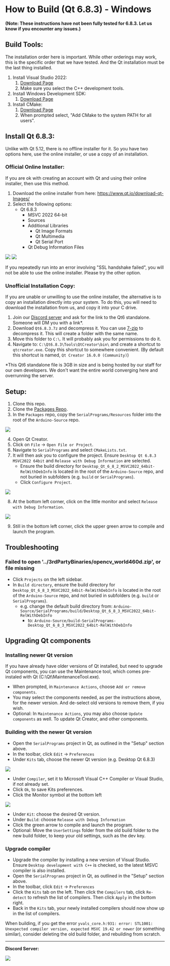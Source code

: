 # How to Build (Qt 6.8.3) - Windows

**(Note: These instructions have not been fully tested for 6.8.3. Let us know if you encounter any issues.)**

## Build Tools:

The installation order here is important. While other orderings may work, this is the specific order that we have tested. And the Qt installation must be the last thing installed.

1. Install Visual Studio 2022:
    1. [Download Page](https://docs.microsoft.com/en-us/visualstudio/releases/2022/release-notes)
    2. Make sure you select the C++ development tools.
2. Install Windows Development SDK:
    1. [Download Page](https://developer.microsoft.com/en-us/windows/downloads/windows-sdk/)
3. Install CMake:
    1. [Download Page](https://cmake.org/download/)
    2. When prompted select, "Add CMake to the system PATH for all users".

## Install Qt 6.8.3:

Unlike with Qt 5.12, there is no offline installer for it. So you have two options here, use the online installer, or use a copy of an installation.

### Official Online Installer:

If you are ok with creating an account with Qt and using their online installer, then use this method.

1. Download the online installer from here: https://www.qt.io/download-qt-Images/
3. Select the following options: 
    - Qt 6.8.3
        - MSVC 2022 64-bit
        - Sources
        - Additional Libraries
            - Qt Image Formats
            - Qt Multimedia
            - Qt Serial Port
        - Qt Debug Information Files   

![](Images/Windows-Install-Qt6.8.3-Custom.png)
![](Images/Windows-Install-Qt6.8.3-Components.png)

If you repeatedly run into an error involving "SSL handshake failed", you will not be able to use the online installer. Please try the other option.

### Unofficial Installation Copy:

If you are unable or unwilling to use the online installer, the alternative is to copy an installation directly into your system. To do this, you will need to download the installation from us, and copy it into your C drive.

1. Join our [Discord server](https://discord.gg/cQ4gWxN) and ask for the link to the Qt6 standalone. Someone will DM you with a link*.
2. Download `Qt6.8.3.7z` and decompress it. You can use [7-zip](https://www.7-zip.org/) to decompress it. This will create a folder with the same name.
3. Move this folder to `C:\`. It will probably ask you for permissions to do it.
4. Navigate to: `C:\Qt6.8.3\Tools\QtCreator\bin\` and create a shortcut to `qtcreator.exe`. Copy this shortcut to somewhere convenient. (By default this shortcut is named, `Qt Creator 16.0.0 (Community)`)

*This Qt6 standalone file is 3GB in size and is being hosted by our staff for our own developers. We don't want the entire world converging here and overrunning the server.

## Setup:

1. Clone this repo.
2. Clone the [Packages Repo](https://github.com/PokemonAutomation/Packages).
3. In the `Packages` repo, copy the `SerialPrograms/Resources` folder into the root of the `Arduino-Source` repo.

![](Images/Directory.png)

4. Open Qt Creator.
5. Click on `File` -> `Open File or Project`.
6. Navigate to `SerialPrograms` and select `CMakeLists.txt`.
7. It will then ask you to configure the project. Ensure `Desktop Qt 6.8.3 MSVC2022 64bit` and `Release with Debug Information` are selected.
    - Ensure the build directory for `Desktop_Qt_6_8_2_MSVC2022_64bit-RelWithDebInfo` is located in the root of the `Arduino-Source` repo, and not buried in subfolders (e.g. `build` or `SerialPrograms`).
    - Click `Configure Project`.

![](Images/Windows-configure-project-qt-creator-13.png)

8. At the bottom left corner, click on the little monitor and select `Release with Debug Information`.

![](Images/Windows-Configuration-Qt6.png)

9. Still in the bottom left corner, click the upper green arrow to compile and launch the program.

## Troubleshooting

### Failed to open '../3rdPartyBinaries/opencv_world460d.zip', or file missing

- Click `Projects` on the left sidebar.
- In `Build directory`, ensure the build directory for `Desktop_Qt_6_8_3_MSVC2022_64bit-RelWithDebInfo` is located in the root of the `Arduino-Source` repo, and not buried in subfolders (e.g. `build` or `SerialPrograms`).
  - e.g. change the default build directory from:  `Arduino-Source/SerialPrograms/build/Desktop_Qt_6_8_3_MSVC2022_64bit-RelWithDebInfo`
    - to: `Arduino-Source/build-SerialPrograms-Desktop_Qt_6_8_3_MSVC2022_64bit-RelWithDebInfo`


## Upgrading Qt components

### Installing newer Qt version
If you have already have older versions of Qt installed, but need to upgrade Qt components, you can use the Maintenance tool, which comes pre-instaled with Qt (C:\Qt\MaintenanceTool.exe).

- When prompted, in `Maintenance Actions`, choose `Add or remove components`.
- You may select the components needed, as per the instructions above, for the newer version. And de-select old versions to remove them, if you wish.
- Optional: In `Maintenance Actions`, you may also choose `Update components` as well. To update Qt Creator, and other components.

### Building with the newer Qt version
- Open the `SerialPrograms` project in Qt, as outlined in the "Setup" section above.
- In the toolbar, click `Edit` -> `Preferences`
- Under `Kits` tab, choose the newer Qt version (e.g. Desktop Qt 6.8.3)
<img src="Images/QT-kits.png">

- Under `Compiler`, set it to Microsoft Visual C++ Compiler or Visual Studio, if not already set.
- Click `Ok`, to save Kits preferences.
- Click the Monitor symbol at the bottom left
<img src="Images/QT-kit-build.png">

- Under `Kit`: choose the desired Qt version.
- Under `Build`: choose `Release with Debug Information`
- Click the green arrow to compile and launch the program.
- Optional: Move the `UserSettings` folder from the old build folder to the new build folder, to keep your old settings, such as the dev key.

### Upgrade compiler
- Upgrade the compiler by installing a new version of Visual Studio. Ensure `Desktop development with C++` is checked, so the latest MSVC compiler is also installed.
- Open the `SerialPrograms` project in Qt, as outlined in the "Setup" section above.
- In the toolbar, click `Edit` -> `Preferences`
- Click the `Kits` tab on the left. Then click the `Compilers` tab, click `Re-detect` to refresh the list of compilers. Then click `Apply` in the bottom right. 
- Back in the `Kits` tab, your newly installed compilers should now show up in the list of compilers.

When building, if you get the error `yvals_core.h:931: error: STL1001: Unexpected compiler version, expected MSVC 19.42 or newer` (or something similar), consider deleting the old build folder, and rebuilding from scratch.

<hr>

**Discord Server:** 


[<img src="https://canary.discordapp.com/api/guilds/695809740428673034/widget.png?style=banner2">](https://discord.gg/cQ4gWxN)

